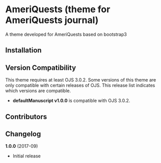 # AmeriQuests (theme for AmeriQuests journal) 

A theme developed for AmeriQuests based on bootstrap3 

## Installation


## Version Compatibility

This theme requires at least OJS 3.0.2. Some versions of this theme are only compatible with certain releases of OJS. This release list indicates which versions are compatible.

* **defaultManuscript v1.0.0** is compatible with OJS 3.0.2.

## Contributors


## Changelog

**1.0.0** (2017-09)
* Initial release

